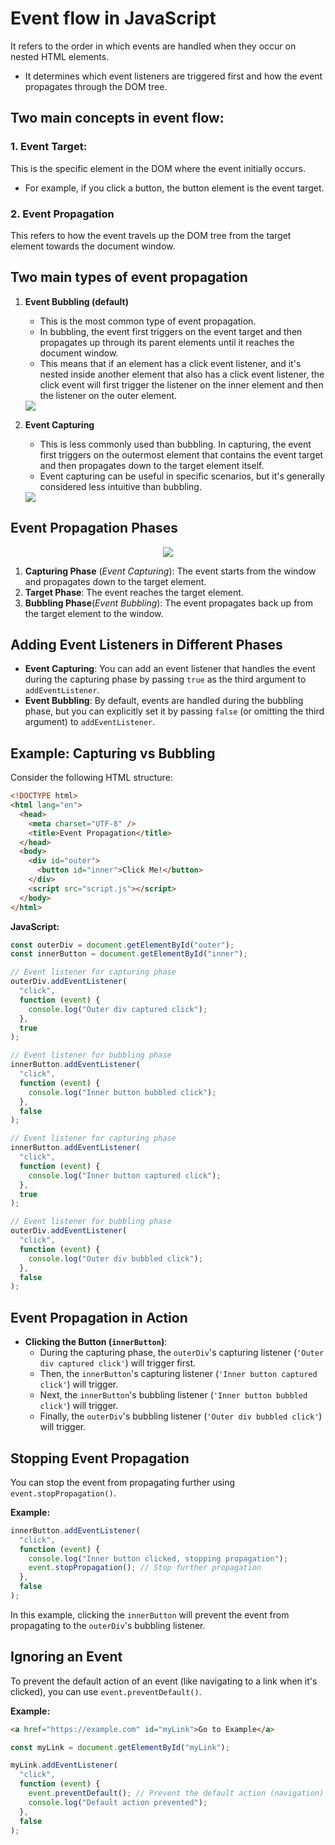 # Event flow in JavaScript

It refers to the order in which events are handled when they occur on nested HTML elements.

- It determines which event listeners are triggered first and how the event propagates through the DOM tree.

## Two main concepts in event flow:

### 1. Event Target:

This is the specific element in the DOM where the event initially occurs.

- For example, if you click a button, the button element is the event target.

### 2. Event Propagation

This refers to how the event travels up the DOM tree from the target element towards the document window.

## Two main types of event propagation

1. **Event Bubbling (default)**

   - This is the most common type of event propagation.
   - In bubbling, the event first triggers on the event target and then propagates up through its parent elements until it reaches the document window.
   - This means that if an element has a click event listener, and it's nested inside another element that also has a click event listener, the click event will first trigger the listener on the inner element and then the listener on the outer element.
   <div>
    <img src="../000_images/Event_Bubbling.png" style="margin: 0px auto"/>
   </div>

2. **Event Capturing**
   - This is less commonly used than bubbling. In capturing, the event first triggers on the outermost element that contains the event target and then propagates down to the target element itself.
   - Event capturing can be useful in specific scenarios, but it's generally considered less intuitive than bubbling.
    <div>
       <img src="../000_images/Event_Capturing.png" style="margin: 0px auto"/>
   </div>

## Event Propagation Phases

<div style="text-align: center;">
       <img src="../000_images/DOM_]_Level_2_Event_flow.png"/>
</div>

1. **Capturing Phase** (_Event Capturing_): The event starts from the window and propagates down to the target element.
2. **Target Phase**: The event reaches the target element.
3. **Bubbling Phase**(_Event Bubbling_): The event propagates back up from the target element to the window.

## Adding Event Listeners in Different Phases

- **Event Capturing**: You can add an event listener that handles the event during the capturing phase by passing `true` as the third argument to `addEventListener`.
- **Event Bubbling**: By default, events are handled during the bubbling phase, but you can explicitly set it by passing `false` (or omitting the third argument) to `addEventListener`.

## Example: Capturing vs Bubbling

Consider the following HTML structure:

```html
<!DOCTYPE html>
<html lang="en">
  <head>
    <meta charset="UTF-8" />
    <title>Event Propagation</title>
  </head>
  <body>
    <div id="outer">
      <button id="inner">Click Me!</button>
    </div>
    <script src="script.js"></script>
  </body>
</html>
```

**JavaScript:**

```javascript
const outerDiv = document.getElementById("outer");
const innerButton = document.getElementById("inner");

// Event listener for capturing phase
outerDiv.addEventListener(
  "click",
  function (event) {
    console.log("Outer div captured click");
  },
  true
);

// Event listener for bubbling phase
innerButton.addEventListener(
  "click",
  function (event) {
    console.log("Inner button bubbled click");
  },
  false
);

// Event listener for capturing phase
innerButton.addEventListener(
  "click",
  function (event) {
    console.log("Inner button captured click");
  },
  true
);

// Event listener for bubbling phase
outerDiv.addEventListener(
  "click",
  function (event) {
    console.log("Outer div bubbled click");
  },
  false
);
```

## Event Propagation in Action

- **Clicking the Button (`innerButton`)**:
  - During the capturing phase, the `outerDiv`'s capturing listener (`'Outer div captured click'`) will trigger first.
  - Then, the `innerButton`'s capturing listener (`'Inner button captured click'`) will trigger.
  - Next, the `innerButton`'s bubbling listener (`'Inner button bubbled click'`) will trigger.
  - Finally, the `outerDiv`'s bubbling listener (`'Outer div bubbled click'`) will trigger.

## Stopping Event Propagation

You can stop the event from propagating further using `event.stopPropagation()`.

**Example:**

```javascript
innerButton.addEventListener(
  "click",
  function (event) {
    console.log("Inner button clicked, stopping propagation");
    event.stopPropagation(); // Stop further propagation
  },
  false
);
```

In this example, clicking the `innerButton` will prevent the event from propagating to the `outerDiv`'s bubbling listener.

## Ignoring an Event

To prevent the default action of an event (like navigating to a link when it's clicked), you can use `event.preventDefault()`.

**Example:**

```html
<a href="https://example.com" id="myLink">Go to Example</a>
```

```javascript
const myLink = document.getElementById("myLink");

myLink.addEventListener(
  "click",
  function (event) {
    event.preventDefault(); // Prevent the default action (navigation)
    console.log("Default action prevented");
  },
  false
);
```
